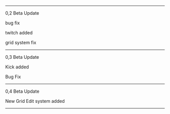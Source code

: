 ------------------------------------------
0,2 Beta Update 

bug fix

twitch added

grid system fix

-----------------------------------------

0,3 Beta Update

Kick added

Bug Fix

-----------------------------------------

0,4 Beta Update

New Grid Edit system added


-----------------------------------------
